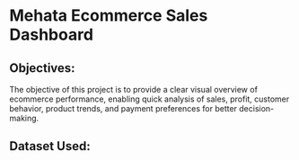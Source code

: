 # Mehata Ecommerce Sales Dashboard
## Objectives:
The objective of this project is to provide a clear visual overview of ecommerce performance, enabling quick analysis of sales, profit, customer behavior, product trends, and payment preferences for better decision-making.
## Dataset Used:
